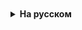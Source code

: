 <details style="padding-top: 18px">
  <summary style="cursor: pointer;"><b>На русском</b></summary>


---


</details>
